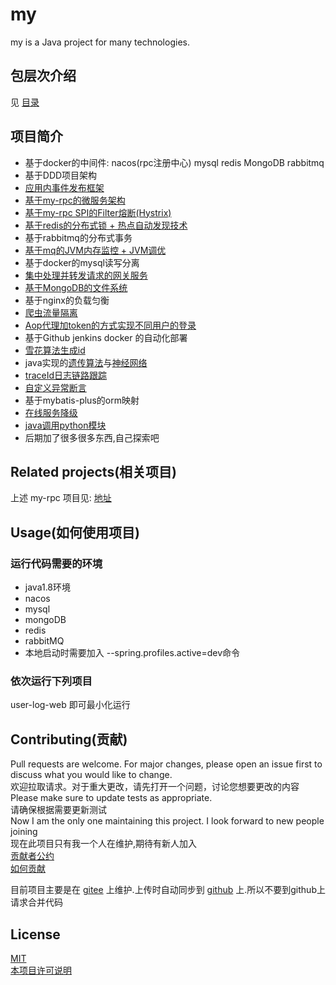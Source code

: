 # my

my is a Java project for many technologies.

## 包层次介绍
见 [目录](%E7%9B%AE%E5%BD%95.md)

## 项目简介

* 基于docker的中间件: nacos(rpc注册中心) mysql redis MongoDB rabbitmq
* 基于DDD项目架构
* [应用内事件发布框架](my-common/my-common-event-bus)
* [基于my-rpc的微服务架构](https://github.com/247452312/my-rpc)
* [基于my-rpc SPI的Filter熔断(Hystrix)](my-service/my-web/src/main/java/indi/uhyils/filter/HystrixFilter.java)
* [基于redis的分布式锁 + 热点自动发现技术](my-common/my-common-hot-spot)
* 基于rabbitmq的分布式事务
* [基于mq的JVM内存监控 + JVM调优](my-common/my-common-hot-spot)
* 基于docker的mysql读写分离
* [集中处理并转发请求的网关服务](my-service/my-web)
* [基于MongoDB的文件系统](my-service/my-service-mongo)
* 基于nginx的负载匀衡
* [爬虫流量隔离](my-service/my-web/src/main/java/indi/uhyils/aop/IpSpiderTableAspect.java)
* [Aop代理加token的方式实现不同用户的登录](my-common/my-common-service/src/main/java/indi/uhyils/aop/TokenInjectAop.java)
* 基于Github jenkins docker 的自动化部署
* [雪花算法生成id](my-common/my-common-base/src/main/java/indi/uhyils/util/IdUtil.java)
* java实现的[遗传算法](my-service/my-service-algorithm/src/main/java/indi/uhyils/util/genetic)与[神经网络](my-service/my-service-algorithm/src/main/java/indi/uhyils/util/network)
* [traceId日志链路跟踪](my-common/my-common-log)
* [自定义异常断言](my-common/my-common-base/src/main/java/indi/uhyils/util/Asserts.java)
* 基于mybatis-plus的orm映射
* [在线服务降级](my-common/my-common-service/src/main/java/indi/uhyils/aop/ServiceTemporarilyDisabledAop.java)
* [java调用python模块](my-common/my-common-base/src/main/java/indi/uhyils/util/PythonCellUtil.java)
* 后期加了很多很多东西,自己探索吧

## Related projects(相关项目)
上述 my-rpc  项目见: [地址](https://github.com/247452312/my-rpc)

## Usage(如何使用项目)

### 运行代码需要的环境
* java1.8环境
* nacos
* mysql
* mongoDB
* redis
* rabbitMQ
* 本地启动时需要加入 --spring.profiles.active=dev命令

### 依次运行下列项目
user-log-web 即可最小化运行

## Contributing(贡献)

Pull
requests
are
welcome.
For
major
changes,
please
open
an
issue
first
to
discuss
what
you
would
like
to
change.  
欢迎拉取请求。对于重大更改，请先打开一个问题，讨论您想要更改的内容  
Please
make
sure
to
update
tests
as
appropriate.  
请确保根据需要更新测试  
Now
I
am
the
only
one
maintaining
this
project.
I
look
forward
to
new
people
joining  
现在此项目只有我一个人在维护,期待有新人加入  
[贡献者公约](code_of_conduct.md)  
[如何贡献](CONTRIBUTING-template.md)

目前项目主要是在 [gitee](https://gitee.com/Kar98/my)
上维护.上传时自动同步到 [github](https://github.com/247452312/my)
上.所以不要到github上请求合并代码

## License

[MIT](https://choosealicense.com/licenses/mit/)  
[本项目许可说明](LICENSE)
